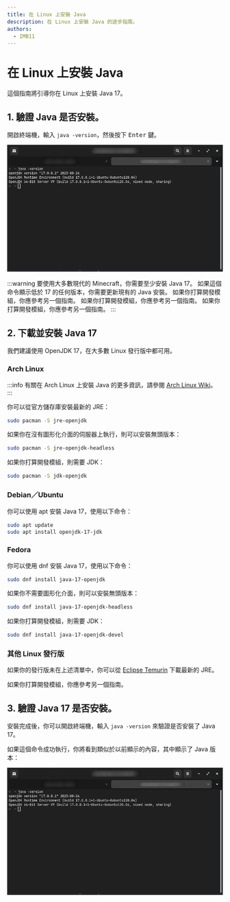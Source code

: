 ```yaml
---
title: 在 Linux 上安裝 Java
description: 在 Linux 上安裝 Java 的逐步指南。
authors:
  - IMB11
---
```


# 在 Linux 上安裝 Java

這個指南將引導你在 Linux 上安裝 Java 17。

## 1. 驗證 Java 是否安裝。

開啟終端機，輸入 `java -version`，然後按下 <kbd>Enter</kbd> 鍵。

![終端機中輸入了「java -version」。](/assets/players/installing-java/linux-java-version.png)

:::warning
要使用大多數現代的 Minecraft，你需要至少安裝 Java 17。 如果這個命令顯示低於 17 的任何版本，你需要更新現有的 Java 安裝。 如果你打算開發模組，你應參考另一個指南。 如果你打算開發模組，你應參考另一個指南。 如果你打算開發模組，你應參考另一個指南。
:::

## 2. 下載並安裝 Java 17

我們建議使用 OpenJDK 17，在大多數 Linux 發行版中都可用。

### Arch Linux

:::info
有關在 Arch Linux 上安裝 Java 的更多資訊，請參閱 [Arch Linux Wiki](https://wiki.archlinuxcn.org/wiki/Java)。
:::

你可以從官方儲存庫安裝最新的 JRE：

```bash
sudo pacman -S jre-openjdk
```

如果你在沒有圖形化介面的伺服器上執行，則可以安裝無頭版本：

```bash
sudo pacman -S jre-openjdk-headless
```

如果你打算開發模組，則需要 JDK：

```bash
sudo pacman -S jdk-openjdk
```

### Debian／Ubuntu

你可以使用 apt 安裝 Java 17，使用以下命令：

```bash
sudo apt update
sudo apt install openjdk-17-jdk
```

### Fedora

你可以使用 dnf 安裝 Java 17，使用以下命令：

```bash
sudo dnf install java-17-openjdk
```

如果你不需要圖形化介面，則可以安裝無頭版本：

```bash
sudo dnf install java-17-openjdk-headless
```

如果你打算開發模組，則需要 JDK：

```bash
sudo dnf install java-17-openjdk-devel
```

### 其他 Linux 發行版

如果你的發行版未在上述清單中，你可以從 [Eclipse Temurin](https://adoptium.net/temurin/) 下載最新的 JRE。

如果你打算開發模組，你應參考另一個指南。

## 3. 驗證 Java 17 是否安裝。

安裝完成後，你可以開啟終端機，輸入 `java -version` 來驗證是否安裝了 Java 17。

如果這個命令成功執行，你將看到類似於以前顯示的內容，其中顯示了 Java 版本：

![終端機中輸入了「java -version」。](/assets/players/installing-java/linux-java-version.png)
